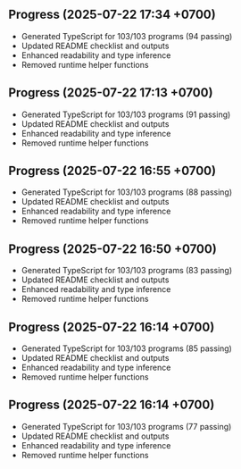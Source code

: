 ## Progress (2025-07-22 17:34 +0700)
- Generated TypeScript for 103/103 programs (94 passing)
- Updated README checklist and outputs
- Enhanced readability and type inference
- Removed runtime helper functions

## Progress (2025-07-22 17:13 +0700)
- Generated TypeScript for 103/103 programs (91 passing)
- Updated README checklist and outputs
- Enhanced readability and type inference
- Removed runtime helper functions

## Progress (2025-07-22 16:55 +0700)
- Generated TypeScript for 103/103 programs (88 passing)
- Updated README checklist and outputs
- Enhanced readability and type inference
- Removed runtime helper functions

## Progress (2025-07-22 16:50 +0700)
- Generated TypeScript for 103/103 programs (83 passing)
- Updated README checklist and outputs
- Enhanced readability and type inference
- Removed runtime helper functions

## Progress (2025-07-22 16:14 +0700)
- Generated TypeScript for 103/103 programs (85 passing)
- Updated README checklist and outputs
- Enhanced readability and type inference
- Removed runtime helper functions
## Progress (2025-07-22 16:14 +0700)
- Generated TypeScript for 103/103 programs (77 passing)
- Updated README checklist and outputs
- Enhanced readability and type inference
- Removed runtime helper functions
